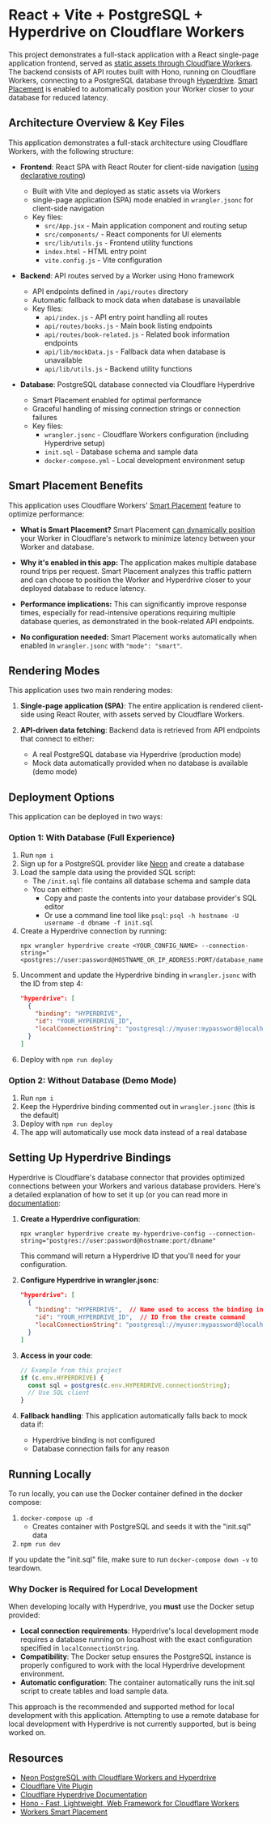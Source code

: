 # React + Vite + PostgreSQL + Hyperdrive on Cloudflare Workers

<!-- dash-content-start -->

This project demonstrates a full-stack application with a React single-page application frontend, served as [static assets through Cloudflare Workers](https://developers.cloudflare.com/workers/static-assets/). The backend
consists of API routes built with Hono, running on Cloudflare Workers, connecting to a PostgreSQL database through [Hyperdrive](https://developers.cloudflare.com/hyperdrive/). [Smart Placement](https://developers.cloudflare.com/workers/configuration/smart-placement/) is enabled to
automatically position your Worker closer to your database for reduced latency.

<!-- dash-content-end -->

## Architecture Overview & Key Files

This application demonstrates a full-stack architecture using Cloudflare Workers, with the following structure:

- **Frontend**: React SPA with React Router for client-side navigation ([using declarative routing](https://reactrouter.com/en/main/start/overview))
  - Built with Vite and deployed as static assets via Workers
  - single-page application (SPA) mode enabled in `wrangler.jsonc` for client-side navigation
  - Key files:
    - `src/App.jsx` - Main application component and routing setup
    - `src/components/` - React components for UI elements
    - `src/lib/utils.js` - Frontend utility functions
    - `index.html` - HTML entry point
    - `vite.config.js` - Vite configuration

- **Backend**: API routes served by a Worker using Hono framework
  - API endpoints defined in `/api/routes` directory
  - Automatic fallback to mock data when database is unavailable
  - Key files:
    - `api/index.js` - API entry point handling all routes
    - `api/routes/books.js` - Main book listing endpoints
    - `api/routes/book-related.js` - Related book information endpoints
    - `api/lib/mockData.js` - Fallback data when database is unavailable
    - `api/lib/utils.js` - Backend utility functions

- **Database**: PostgreSQL database connected via Cloudflare Hyperdrive
  - Smart Placement enabled for optimal performance
  - Graceful handling of missing connection strings or connection failures
  - Key files:
    - `wrangler.jsonc` - Cloudflare Workers configuration (including Hyperdrive setup)
    - `init.sql` - Database schema and sample data
    - `docker-compose.yml` - Local development environment setup

## Smart Placement Benefits

This application uses Cloudflare Workers' [Smart Placement](https://developers.cloudflare.com/workers/configuration/smart-placement/) feature to optimize performance:

- **What is Smart Placement?** Smart Placement [can dynamically position](https://developers.cloudflare.com/workers/configuration/smart-placement/#understand-how-smart-placement-works) your Worker in Cloudflare's network to minimize latency between your Worker and database.

- **Why it's enabled in this app:** The application makes multiple database round trips per request. Smart Placement analyzes this traffic pattern and can choose to position the Worker and Hyperdrive closer to your deployed database to reduce latency.

- **Performance implications:** This can significantly improve response times, especially for read-intensive operations requiring multiple database queries, as demonstrated in the book-related API endpoints.

- **No configuration needed:** Smart Placement works automatically when enabled in `wrangler.jsonc` with `"mode": "smart"`.

## Rendering Modes

This application uses two main rendering modes:

1. **Single-page application (SPA)**: The entire application is rendered client-side using React Router, with assets served by Cloudflare Workers.

2. **API-driven data fetching**: Backend data is retrieved from API endpoints that connect to either:
   - A real PostgreSQL database via Hyperdrive (production mode)
   - Mock data automatically provided when no database is available (demo mode)

## Deployment Options

This application can be deployed in two ways:

### Option 1: With Database (Full Experience)

1. Run `npm i`
2. Sign up for a PostgreSQL provider like [Neon](https://neon.tech) and create a database
3. Load the sample data using the provided SQL script:
   - The `/init.sql` file contains all database schema and sample data
   - You can either:
     - Copy and paste the contents into your database provider's SQL editor
     - Or use a command line tool like `psql`: `psql -h hostname -U username -d dbname -f init.sql`
4. Create a Hyperdrive connection by running:
   ```
   npx wrangler hyperdrive create <YOUR_CONFIG_NAME> --connection-string="<postgres://user:password@HOSTNAME_OR_IP_ADDRESS:PORT/database_name>"
   ```
5. Uncomment and update the Hyperdrive binding in `wrangler.jsonc` with the ID from step 4:
   ```json
   "hyperdrive": [
     {
       "binding": "HYPERDRIVE",
       "id": "YOUR_HYPERDRIVE_ID",
       "localConnectionString": "postgresql://myuser:mypassword@localhost:5432/mydatabase"
     }
   ]
   ```
6. Deploy with `npm run deploy`

### Option 2: Without Database (Demo Mode)

1. Run `npm i`
2. Keep the Hyperdrive binding commented out in `wrangler.jsonc` (this is the default)
3. Deploy with `npm run deploy`
4. The app will automatically use mock data instead of a real database

## Setting Up Hyperdrive Bindings

Hyperdrive is Cloudflare's database connector that provides optimized connections between your Workers and various database providers. Here's a detailed explanation of how to set it up (or you can read more in [documentation](https://developers.cloudflare.com/hyperdrive/configuration/connect-to-postgres/):

1. **Create a Hyperdrive configuration**:

   ```
   npx wrangler hyperdrive create my-hyperdrive-config --connection-string="postgres://user:password@hostname:port/dbname"
   ```

   This command will return a Hyperdrive ID that you'll need for your configuration.

2. **Configure Hyperdrive in wrangler.jsonc**:

   ```json
   "hyperdrive": [
     {
       "binding": "HYPERDRIVE",  // Name used to access the binding in your code
       "id": "YOUR_HYPERDRIVE_ID",  // ID from the create command
       "localConnectionString": "postgresql://myuser:mypassword@localhost:5432/mydatabase"  // Local dev connection
     }
   ]
   ```

3. **Access in your code**:

   ```javascript
   // Example from this project
   if (c.env.HYPERDRIVE) {
     const sql = postgres(c.env.HYPERDRIVE.connectionString);
     // Use SQL client
   }
   ```

4. **Fallback handling**: This application automatically falls back to mock data if:
   - Hyperdrive binding is not configured
   - Database connection fails for any reason

## Running Locally

To run locally, you can use the Docker container defined in the docker compose:

1. `docker-compose up -d`
   - Creates container with PostgreSQL and seeds it with the "init.sql" data
2. `npm run dev`

If you update the "init.sql" file, make sure to run `docker-compose down -v` to teardown.

### Why Docker is Required for Local Development

When developing locally with Hyperdrive, you **must** use the Docker setup provided:

- **Local connection requirements**: Hyperdrive's local development mode requires a database running on localhost with the exact configuration specified in `localConnectionString`.
- **Compatibility**: The Docker setup ensures the PostgreSQL instance is properly configured to work with the local Hyperdrive development environment.
- **Automatic configuration**: The container automatically runs the init.sql script to create tables and load sample data.

This approach is the recommended and supported method for local development with this application. Attempting to use a remote database for local development with Hyperdrive is not currently supported, but is being worked on.

## Resources

- [Neon PostgreSQL with Cloudflare Workers and Hyperdrive](https://developers.cloudflare.com/hyperdrive/examples/neon/)
- [Cloudflare Vite Plugin](https://www.npmjs.com/package/@cloudflare/vite-plugin)
- [Cloudflare Hyperdrive Documentation](https://developers.cloudflare.com/hyperdrive/get-started/)
- [Hono - Fast, Lightweight, Web Framework for Cloudflare Workers](https://hono.dev/docs/getting-started/cloudflare-workers)
- [Workers Smart Placement](https://developers.cloudflare.com/workers/configuration/smart-placement/)
